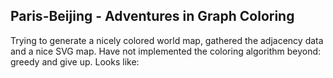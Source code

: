 ## Paris-Beijing - Adventures in Graph Coloring

Trying to generate a nicely colored world map, gathered the adjacency data and a nice SVG map.
Have not implemented the coloring algorithm beyond: greedy and give up. Looks like:

<TODO Image>

